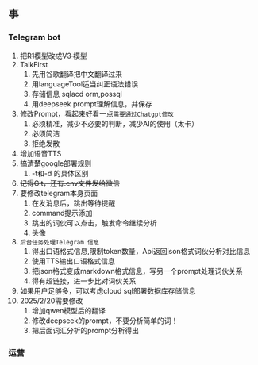 ## 事

### Telegram bot

1. ~~把R1模型改成V3 模型~~ 
2. TalkFirst
   1. 先用谷歌翻译把中文翻译过来
   2. 用languageTool适当纠正语法错误
   3. 存储信息 sqlacd orm,possql
   4. 用deepseek prompt理解信息，并保存
3. 修改Prompt，看起来好看一点`需要通过Chatgpt修改`
   1. 必须精准，减少不必要的判断，减少AI的使用（太卡）
   2. 必须简洁
   3. 拒绝发散
4. 增加语音TTS
5. 搞清楚google部署规则
   1. -t和-d 的具体区别
6. ~~记得Git，还有.env文件发给微信~~
7. 要修改telegram本身页面
   1. 在发消息后，跳出等待提醒
   2. command提示添加
   3. 跳出的词伙可以点击，触发命令继续分析
   4. 头像
8. `后台任务处理Telegram 信息`
   1. 得出口语格式信息,限制token数量，Api返回json格式词伙分析对比信息
   2. 使用TTS输出口语格式信息
   3. 把json格式变成markdown格式信息，写另一个prompt处理词伙关系
   4. 得有超链接，进一步比对词伙关系
9. 如果用户足够多，可以考虑cloud sql部署数据库存储信息
10. 2025/2/20需要修改
    1. 增加qwen模型后的翻译
    2. 修改deepseek的prompt，不要分析简单的词！
    3. 把后面词汇分析的prompt分析得出



### 运营

